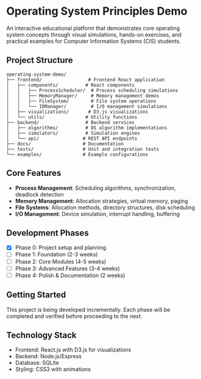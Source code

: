 # Operating System Principles Demo

An interactive educational platform that demonstrates core operating system concepts through visual simulations, hands-on exercises, and practical examples for Computer Information Systems (CIS) students.

## Project Structure

```
operating-system-demo/
├── frontend/                 # Frontend React application
│   ├── components/          # React components
│   │   ├── ProcessScheduler/  # Process scheduling simulations
│   │   ├── MemoryManager/     # Memory management demos
│   │   ├── FileSystem/        # File system operations
│   │   └── IOManager/         # I/O management simulations
│   ├── visualizations/       # D3.js visualizations
│   └── utils/               # Utility functions
├── backend/                 # Backend services
│   ├── algorithms/          # OS algorithm implementations
│   ├── simulators/          # Simulation engines
│   └── api/                # REST API endpoints
├── docs/                   # Documentation
├── tests/                  # Unit and integration tests
└── examples/               # Example configurations
```

## Core Features

- **Process Management**: Scheduling algorithms, synchronization, deadlock detection
- **Memory Management**: Allocation strategies, virtual memory, paging
- **File Systems**: Allocation methods, directory structures, disk scheduling
- **I/O Management**: Device simulation, interrupt handling, buffering

## Development Phases

- [x] Phase 0: Project setup and planning
- [ ] Phase 1: Foundation (2-3 weeks)
- [ ] Phase 2: Core Modules (4-5 weeks)
- [ ] Phase 3: Advanced Features (3-4 weeks)
- [ ] Phase 4: Polish & Documentation (2 weeks)

## Getting Started

This project is being developed incrementally. Each phase will be completed and verified before proceeding to the next.

## Technology Stack

- Frontend: React.js with D3.js for visualizations
- Backend: Node.js/Express
- Database: SQLite
- Styling: CSS3 with animations